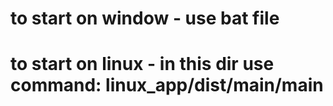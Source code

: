 # to start on window - use bat file
# to start on linux - in this dir use command: linux_app/dist/main/main
